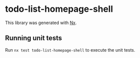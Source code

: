 # todo-list-homepage-shell

This library was generated with [Nx](https://nx.dev).

## Running unit tests

Run `nx test todo-list-homepage-shell` to execute the unit tests.
